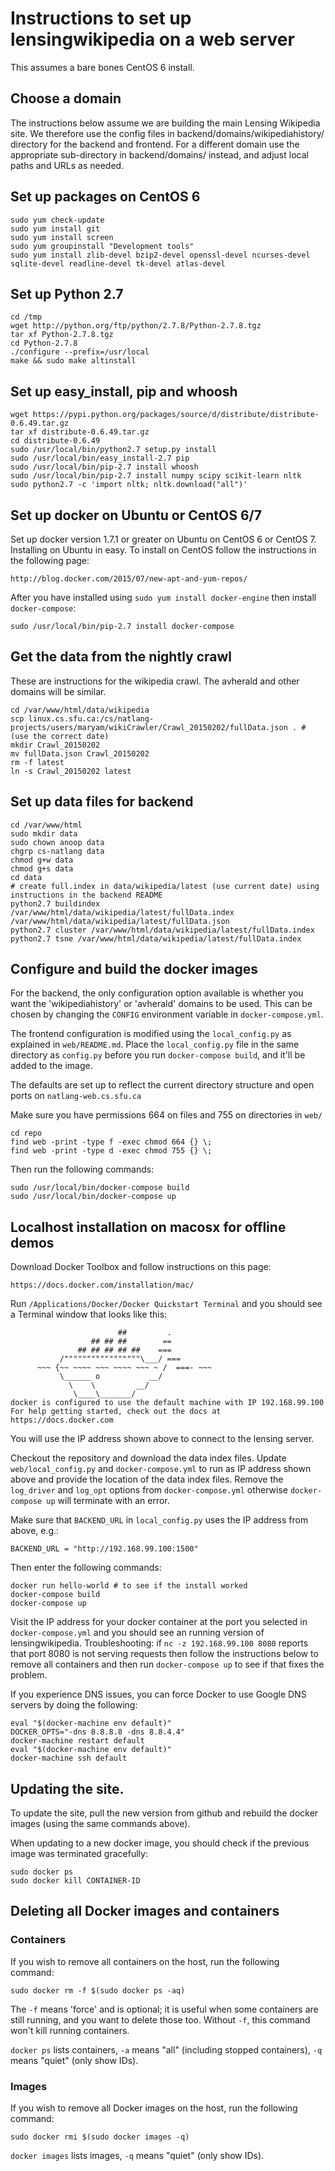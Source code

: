 # Instructions to set up lensingwikipedia on a web server

This assumes a bare bones CentOS 6 install.

## Choose a domain

The instructions below assume we are building the main Lensing Wikipedia site.
We therefore use the config files in backend/domains/wikipediahistory/
directory for the backend and frontend. For a different domain use the
appropriate sub-directory in backend/domains/ instead, and adjust local paths
and URLs as needed.

## Set up packages on CentOS 6

    sudo yum check-update
    sudo yum install git
    sudo yum install screen
    sudo yum groupinstall "Development tools"
    sudo yum install zlib-devel bzip2-devel openssl-devel ncurses-devel sqlite-devel readline-devel tk-devel atlas-devel

## Set up Python 2.7

    cd /tmp
    wget http://python.org/ftp/python/2.7.8/Python-2.7.8.tgz
    tar xf Python-2.7.8.tgz
    cd Python-2.7.8
    ./configure --prefix=/usr/local
    make && sudo make altinstall

## Set up easy_install, pip and whoosh

    wget https://pypi.python.org/packages/source/d/distribute/distribute-0.6.49.tar.gz
    tar xf distribute-0.6.49.tar.gz
    cd distribute-0.6.49
    sudo /usr/local/bin/python2.7 setup.py install
    sudo /usr/local/bin/easy_install-2.7 pip
    sudo /usr/local/bin/pip-2.7 install whoosh
    sudo /usr/local/bin/pip-2.7 install numpy scipy scikit-learn nltk
    sudo python2.7 -c 'import nltk; nltk.download("all")'

## Set up docker on Ubuntu or CentOS 6/7

Set up docker version 1.7.1 or greater on Ubuntu on CentOS 6 or CentOS 7.
Installing on Ubuntu in easy. To install on CentOS follow the instructions in
the following page:

    http://blog.docker.com/2015/07/new-apt-and-yum-repos/

After you have installed using `sudo yum install docker-engine` then install
`docker-compose`:

    sudo /usr/local/bin/pip-2.7 install docker-compose

## Get the data from the nightly crawl

These are instructions for the wikipedia crawl. The avherald and other domains
will be similar.

    cd /var/www/html/data/wikipedia
    scp linux.cs.sfu.ca:/cs/natlang-projects/users/maryam/wikiCrawler/Crawl_20150202/fullData.json . # (use the correct date)
    mkdir Crawl_20150202
    mv fullData.json Crawl_20150202
    rm -f latest
    ln -s Crawl_20150202 latest

## Set up data files for backend

    cd /var/www/html
    sudo mkdir data
    sudo chown anoop data
    chgrp cs-natlang data
    chmod g+w data
    chmod g+s data
    cd data
    # create full.index in data/wikipedia/latest (use current date) using instructions in the backend README
    python2.7 buildindex /var/www/html/data/wikipedia/latest/fullData.index /var/www/html/data/wikipedia/latest/fullData.json
    python2.7 cluster /var/www/html/data/wikipedia/latest/fullData.index
    python2.7 tsne /var/www/html/data/wikipedia/latest/fullData.index

## Configure and build the docker images

For the backend, the only configuration option available is whether you want
the 'wikipediahistory' or 'avherald' domains to be used. This can be chosen by
changing the `CONFIG` environment variable in `docker-compose.yml`.

The frontend configuration is modified using the `local_config.py` as explained
in `web/README.md`. Place the `local_config.py` file in the same directory as
`config.py` before you run `docker-compose build`, and it'll be added to the
image.

The defaults are set up to reflect the current directory structure and open
ports on `natlang-web.cs.sfu.ca`

Make sure you have permissions 664 on files and 755 on directories in `web/`

    cd repo
    find web -print -type f -exec chmod 664 {} \;
    find web -print -type d -exec chmod 755 {} \;

Then run the following commands:

    sudo /usr/local/bin/docker-compose build
    sudo /usr/local/bin/docker-compose up

## Localhost installation on macosx for offline demos

Download Docker Toolbox and follow instructions on this page:

    https://docs.docker.com/installation/mac/

Run `/Applications/Docker/Docker Quickstart Terminal` and you should see a
Terminal window that looks like this:

                            ##         .
                      ## ## ##        ==
                   ## ## ## ## ##    ===
               /"""""""""""""""""\___/ ===
          ~~~ {~~ ~~~~ ~~~ ~~~~ ~~~ ~ /  ===- ~~~
               \______ o           __/
                 \    \         __/
                  \____\_______/
    docker is configured to use the default machine with IP 192.168.99.100
    For help getting started, check out the docs at https://docs.docker.com

You will use the IP address shown above to connect to the lensing server.

Checkout the repository and download the data index files. Update
`web/local_config.py` and `docker-compose.yml` to run as IP address shown above
and provide the location of the data index files. Remove the `log_driver` and
`log_opt` options from `docker-compose.yml` otherwise `docker-compose up` will
terminate with an error.

Make sure that `BACKEND_URL` in `local_config.py` uses the IP address from
above, e.g.:

    BACKEND_URL = "http://192.168.99.100:1500"

Then enter the following commands:

    docker run hello-world # to see if the install worked
    docker-compose build
    docker-compose up

Visit the IP address for your docker container at the port you selected in
`docker-compose.yml` and you should see an running version of lensingwikipedia.
Troubleshooting: if `nc -z 192.168.99.100 8080` reports that port 8080 is not
serving requests then follow the instructions below to remove all containers
and then run `docker-compose up` to see if that fixes the problem.

If you experience DNS issues, you can force Docker to use Google DNS servers by
doing the following:

    eval "$(docker-machine env default)"
    DOCKER_OPTS="-dns 8.8.8.8 -dns 8.8.4.4"
    docker-machine restart default
    eval "$(docker-machine env default)"
    docker-machine ssh default

## Updating the site.

To update the site, pull the new version from github and rebuild the docker
images (using the same commands above).

When updating to a new docker image, you should check if the previous image was
terminated gracefully:

    sudo docker ps
    sudo docker kill CONTAINER-ID

## Deleting all Docker images and containers

### Containers

If you wish to remove all containers on the host, run the following command:

    sudo docker rm -f $(sudo docker ps -aq)

The `-f` means 'force' and is optional; it is useful when some containers are
still running, and you want to delete those too. Without `-f`, this command
won't kill running containers.

`docker ps` lists containers, `-a` means "all" (including stopped containers),
`-q` means "quiet" (only show IDs).

### Images

If you wish to remove all Docker images on the host, run the following command:

    sudo docker rmi $(sudo docker images -q)

`docker images` lists images, `-q` means "quiet" (only show IDs).
